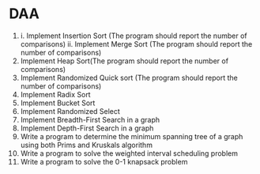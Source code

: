 # DAA

1. i. Implement Insertion Sort (The program should report the number of comparisons)
  ii. Implement Merge Sort (The program should report the number of comparisons)
2. Implement Heap Sort(The program should report the number of comparisons)
3. Implement Randomized Quick sort (The program should report the number of
comparisons)
4. Implement Radix Sort
5. Implement Bucket Sort
6. Implement Randomized Select
7. Implement Breadth-First Search in a graph
8. Implement Depth-First Search in a graph
9. Write a program to determine the minimum spanning tree of a graph using both Prims
and Kruskals algorithm
10. Write a program to solve the weighted interval scheduling problem
11. Write a program to solve the 0-1 knapsack problem
